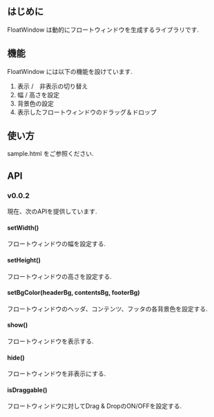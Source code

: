 はじめに
-------------------------------------------------------------
FloatWindow は動的にフロートウィンドウを生成するライブラリです.

機能
-------------------------------------------------------------
FloatWindow には以下の機能を設けています.

1. 表示 /　非表示の切り替え
2. 幅 / 高さを設定
3. 背景色の設定
4. 表示したフロートウィンドウのドラッグ＆ドロップ

使い方
-------------------------------------------------------------
sample.html をご参照ください.

API
-------------------------------------------------------------
### v0.0.2
現在、次のAPIを提供しています.

#### setWidth()
フロートウィンドウの幅を設定する.

#### setHeight()
フロートウィンドウの高さを設定する.

#### setBgColor(headerBg, contentsBg, footerBg)
フロートウィンドウのヘッダ、コンテンツ、フッタの各背景色を設定する.

#### show()
フロートウィンドウを表示する.

#### hide()
フロートウィンドウを非表示にする.

#### isDraggable()
フロートウィンドウに対してDrag & DropのON/OFFを設定する.

